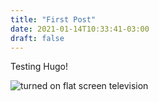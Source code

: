 ```yaml
---
title: "First Post"
date: 2021-01-14T10:33:41-03:00
draft: false
---
```


Testing Hugo!

![turned on flat screen television](https://images.unsplash.com/photo-1503437313881-503a91226402?ixid=MXwxMjA3fDB8MHxwaG90by1wYWdlfHx8fGVufDB8fHw%3D&ixlib=rb-1.2.1&auto=format&fit=crop&w=1000&q=80)